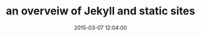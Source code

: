 ---
layout: post
title: an overveiw of Jekyll and static sites
date: 2015-03-07 12:04:00
description: What exactly is a static site generator, and should you use one for your website? 
categories: 
---